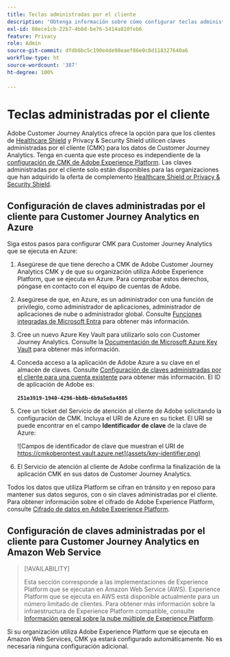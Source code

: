 ```yaml
---
title: Teclas administradas por el cliente
description: 'Obtenga información sobre cómo configurar teclas administradas por el cliente para Customer Journey Analytics. '
exl-id: 08ece1cb-22b7-4b8d-be76-5414a810feb6
feature: Privacy
role: Admin
source-git-commit: dfdb6bc5c190e4de98eaef86e0c8d118327640a6
workflow-type: ht
source-wordcount: '387'
ht-degree: 100%

---
```


# Teclas administradas por el cliente

Adobe Customer Journey Analytics ofrece la opción para que los clientes de [Healthcare Shield](https://www.adobe.com/trust/compliance/hipaa-ready.html?lang?=es) y Privacy &amp; Security Shield utilicen claves administradas por el cliente (CMK) para los datos de Customer Journey Analytics. Tenga en cuenta que este proceso es independiente de la [configuración de CMK de Adobe Experience Platform](https://experienceleague.adobe.com/es/docs/experience-platform/landing/governance-privacy-security/customer-managed-keys/overview). Las claves administradas por el cliente solo están disponibles para las organizaciones que han adquirido la oferta de complemento [Healthcare Shield or Privacy &amp; Security Shield](https://experienceleague.adobe.com/es/docs/events/customer-data-management-voices-recordings/governance/healthcare-shield).

## Configuración de claves administradas por el cliente para Customer Journey Analytics en Azure

Siga estos pasos para configurar CMK para Customer Journey Analytics que se ejecuta en Azure:

1. Asegúrese de que tiene derecho a CMK de Adobe Customer Journey Analytics CMK y de que su organización utiliza Adobe Experience Platform, que se ejecuta en Azure. Para comprobar estos derechos, póngase en contacto con el equipo de cuentas de Adobe.
1. Asegúrese de que, en Azure, es un administrador con una función de privilegio, como administrador de aplicaciones, administrador de aplicaciones de nube o administrador global. Consulte [Funciones integradas de Microsoft Entra](https://learn.microsoft.com/es-es/entra/identity/role-based-access-control/permissions-reference) para obtener más información.
1. Cree un nuevo Azure Key Vault para utilizarlo solo con Customer Journey Analytics. Consulte la [Documentación de Microsoft Azure Key Vault](https://learn.microsoft.com/es-es/azure/key-vault/general/) para obtener más información.
1. Conceda acceso a la aplicación de Adobe Azure a su clave en el almacén de claves. Consulte [Configuración de claves administradas por el cliente para una cuenta existente](https://learn.microsoft.com/es-es/azure/storage/common/customer-managed-keys-configure-cross-tenant-existing-account?toc=%2Fazure%2Fstorage%2Fblobs%2Ftoc.json&amp;tabs=powershell-preview%2Cazure-portal#the-customer-grants-the-service-providers-app-access-to-the-key-in-the-key-vault) para obtener más información. El ID de aplicación de Adobe es:

   **`251e3919-1940-4296-bb8b-6b9a5e8a4805`**

1. Cree un ticket del Servicio de atención al cliente de Adobe solicitando la configuración de CMK. Incluya el URI de Azure en su ticket. El URI se puede encontrar en el campo **Identificador de clave** de la clave de Azure:

   ![Campos de identificador de clave que muestran el URI de https://cmkoberontest.vault.azure.net](assets/key-identifier.png)

1. El Servicio de atención al cliente de Adobe confirma la finalización de la aplicación CMK en sus datos de Customer Journey Analytics.

Todos los datos que utiliza Platform se cifran en tránsito y en reposo para mantener sus datos seguros, con o sin claves administradas por el cliente. Para obtener información sobre el cifrado de Adobe Experience Platform, consulte [Cifrado de datos en Adobe Experience Platform](https://experienceleague.adobe.com/es/docs/experience-platform/landing/governance-privacy-security/encryption).

## Configuración de claves administradas por el cliente para Customer Journey Analytics en Amazon Web Service

>[!AVAILABILITY]
>
>Esta sección corresponde a las implementaciones de Experience Platform que se ejecutan en Amazon Web Service (AWS). Experience Platform que se ejecuta en AWS está disponible actualmente para un número limitado de clientes. Para obtener más información sobre la infraestructura de Experience Platform compatible, consulte [Información general sobre la nube múltiple de Experience Platform](https://experienceleague.adobe.com/es/docs/experience-platform/landing/multi-cloud).

Si su organización utiliza Adobe Experience Platform que se ejecuta en Amazon Web Services, CMK ya estará configurado automáticamente. No es necesaria ninguna configuración adicional.
